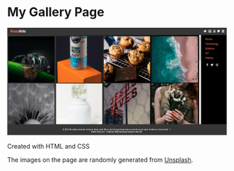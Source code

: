 <h1>My Gallery Page</h1>
<img src="images/display.jpg" alt="display photo">
<p>Created with HTML and CSS</p>
<p>The images on the page are randomly generated from <important><a href="https://unsplash.com/" target="_blank">Unsplash</a></important>.</p>
